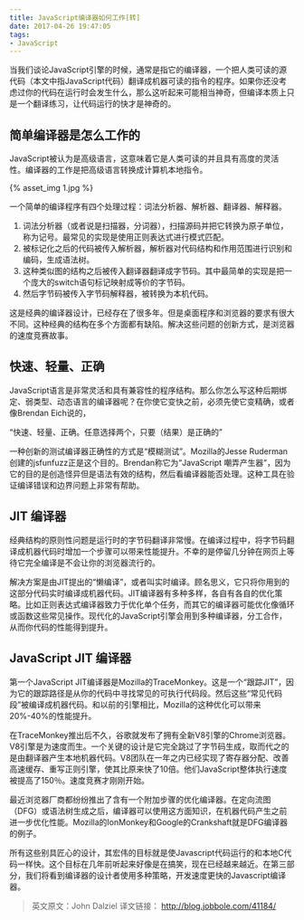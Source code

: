 ```yaml
---
title: JavaScript编译器如何工作[转]
date: 2017-04-26 19:47:05
tags:
- JavaScript
---
```


当我们谈论JavaScript引擎的时候，通常是指它的编译器，一个把人类可读的源代码（本文中指JavaScript代码）翻译成机器可读的指令的程序。如果你还没考虑过你的代码在运行时会发生什么，那么这听起来可能相当神奇，但编译本质上只是一个翻译练习，让代码运行的快才是神奇的。

## 简单编译器是怎么工作的
JavaScript被认为是高级语言，这意味着它是人类可读的并且具有高度的灵活性。编译器的工作是把高级语言转换成计算机本地指令。

{% asset_img 1.jpg %}


一个简单的编译程序有四个处理过程：词法分析器、解析器、翻译器、解释器。

<!-- more -->
1. 词法分析器（或者说是扫描器，分词器），扫描源码并把它转换为原子单位，称为记号。最常见的实现是使用正则表达式进行模式匹配。
2. 被标记化之后的代码被传入解析器，解析器对代码结构和作用范围进行识别和编码，生成语法树。
3. 这种类似图的结构之后被传入翻译器翻译成字节码。其中最简单的实现是把一个庞大的switch语句标记映射成等价的字节码。
4. 然后字节码被传入字节码解释器，被转换为本机代码。

这是经典的编译器设计，已经存在了很多年。但是桌面程序和浏览器的要求有很大不同。这种经典的结构在多个方面都有缺陷。解决这些问题的创新方式，是浏览器的速度竞赛故事。

 

## 快速、轻量、正确
JavaScript语言是非常灵活和具有兼容性的程序结构。那么你怎么写这种后期绑定、弱类型、动态语言的编译器呢？在你使它变快之前，必须先使它变精确，或者像Brendan Eich说的，

“快速、轻量、正确。任意选择两个，只要（结果）是正确的”

一种创新的测试编译器正确性的方式是“模糊测试”。Mozilla的Jesse Ruderman创建的jsfunfuzz正是这个目的。Brendan称它为“JavaScript 嘲弄产生器”，因为它的目的是创造怪异但是语法有效的结构，然后看编译器能否处理。这种工具在验证编译错误和边界问题上非常有帮助。

## JIT 编译器
经典结构的原则性问题是运行时的字节码翻译非常慢。在编译过程中，将字节码翻译成机器代码时增加一个步骤可以带来性能提升。不幸的是停留几分钟在网页上等待它完全编译是不会让你的浏览器流行的。

解决方案是由JIT提出的“懒编译”，或者叫实时编译。顾名思义，它只将你用到的这部分代码实时编译成机器代码。JIT编译器有多种多样，各自有各自的优化策略。比如正则表达式编译器致力于优化单个任务，而其它的编译器可能优化像循环或函数这些常见操作。现代化的JavaScript引擎会用到多种编译器，分工合作，从而你代码的性能得到提升。

 

## JavaScript JIT 编译器
第一个JavaScript JIT编译器是Mozilla的TraceMonkey。这是一个“跟踪JIT”，因为它的跟踪路径是从你的代码中寻找常见的可执行代码段。然后这些“常见代码段”被编译成机器代码。和以前的引擎相比，Mozilla的这种优化可以带来20%-40%的性能提升。

在TraceMonkey推出后不久，谷歌就发布了拥有全新V8引擎的Chrome浏览器。V8引擎是为速度而生。一个关键的设计是它完全跳过了字节码生成，取而代之的是由翻译器产生本地机器代码。V8团队在一年之内已经实现了寄存器分配、改善高速缓存、重写正则引擎，使其比原来快了10倍。他们JavaScript整体执行速度被提高了150％。速度竞赛才刚刚开始。

最近浏览器厂商都纷纷推出了含有一个附加步骤的优化编译器。在定向流图（DFG）或语法树生成之后，编译器可以使用这方面知识，在机器代码产生之前进一步优化性能。Mozilla的IonMonkey和Google的Crankshaft就是DFG编译器的例子。

所有这些别具匠心的设计，其宏伟的目标就是使Javascript代码运行的和本地C代码一样快。这个目标在几年前听起来好像是在搞笑，现在已经越来越近。在第三部分，我们将看到编译器的设计者使用多种策略，开发速度更快的Javascript编译器。

 

> 英文原文：John Dalziel
> 译文链接： http://blog.jobbole.com/41184/

